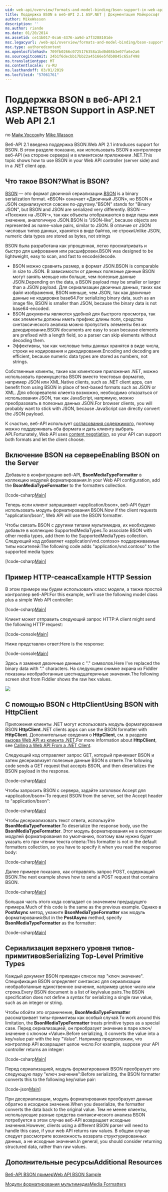 ```yaml
---
uid: web-api/overview/formats-and-model-binding/bson-support-in-web-api-21
title: Поддержка BSON в веб-API 2.1 ASP.NET | Документация Майкрософт
author: MikeWasson
description: ''
ms.author: riande
ms.date: 01/20/2014
ms.assetid: ce11b017-0ca6-4376-aa9d-a7f3288101de
msc.legacyurl: /web-api/overview/formats-and-model-binding/bson-support-in-web-api-21
msc.type: authoredcontent
ms.openlocfilehash: 709fb0266c0725176358a1bd0d08b3e07fa6e2a6
ms.sourcegitcommit: 24b1f6decbb17bb22a45166e5fdb0845c65af498
ms.translationtype: MT
ms.contentlocale: ru-RU
ms.lasthandoff: 03/01/2019
ms.locfileid: "57061761"
---
```

<a name="bson-support-in-aspnet-web-api-21"></a><span data-ttu-id="d1b89-102">Поддержка BSON в веб-API 2.1 ASP.NET</span><span class="sxs-lookup"><span data-stu-id="d1b89-102">BSON Support in ASP.NET Web API 2.1</span></span>
====================
<span data-ttu-id="d1b89-103">по [Майк Уоссон](https://github.com/MikeWasson)</span><span class="sxs-lookup"><span data-stu-id="d1b89-103">by [Mike Wasson](https://github.com/MikeWasson)</span></span>

<span data-ttu-id="d1b89-104">Веб-API 2.1 введена поддержка BSON.</span><span class="sxs-lookup"><span data-stu-id="d1b89-104">Web API 2.1 introduces support for BSON.</span></span> <span data-ttu-id="d1b89-105">В этом разделе показано, как использовать BSON в контроллере веб-API (на стороне сервера) и в клиентском приложении .NET.</span><span class="sxs-lookup"><span data-stu-id="d1b89-105">This topic shows how to use BSON in your Web API controller (server side) and in a .NET client app.</span></span>

## <a name="what-is-bson"></a><span data-ttu-id="d1b89-106">Что такое BSON?</span><span class="sxs-lookup"><span data-stu-id="d1b89-106">What is BSON?</span></span>

<span data-ttu-id="d1b89-107">[BSON](http://bsonspec.org/) — это формат двоичной сериализации.</span><span class="sxs-lookup"><span data-stu-id="d1b89-107">[BSON](http://bsonspec.org/) is a binary serialization format.</span></span> <span data-ttu-id="d1b89-108">«BSON» означает «Двоичный JSON», но BSON и JSON сериализуются совсем по-другому.</span><span class="sxs-lookup"><span data-stu-id="d1b89-108">"BSON" stands for "Binary JSON", but BSON and JSON are serialized very differently.</span></span> <span data-ttu-id="d1b89-109">BSON — «Похожих на JSON-», так как объекты отображаются в виде пары имя значение, аналогичную JSON.</span><span class="sxs-lookup"><span data-stu-id="d1b89-109">BSON is "JSON-like", because objects are represented as name-value pairs, similar to JSON.</span></span> <span data-ttu-id="d1b89-110">В отличие от JSON числовых типов данных, хранятся в виде байтов, не строки</span><span class="sxs-lookup"><span data-stu-id="d1b89-110">Unlike JSON, numeric data types are stored as bytes, not strings</span></span>

<span data-ttu-id="d1b89-111">BSON была разработана как упрощенная, легко просматривать и быстро для шифрования или расшифровки.</span><span class="sxs-lookup"><span data-stu-id="d1b89-111">BSON was designed to be lightweight, easy to scan, and fast to encode/decode.</span></span>

- <span data-ttu-id="d1b89-112">BSON можно сравнить размер, в формат JSON.</span><span class="sxs-lookup"><span data-stu-id="d1b89-112">BSON is comparable in size to JSON.</span></span> <span data-ttu-id="d1b89-113">В зависимости от данных полезные данные BSON могут занять меньше или больше, чем полезные данные JSON.</span><span class="sxs-lookup"><span data-stu-id="d1b89-113">Depending on the data, a BSON payload may be smaller or larger than a JSON payload.</span></span> <span data-ttu-id="d1b89-114">Для сериализации двоичных данных, таких как файл изображения, BSON меньше, чем JSON, так как двоичные данные не кодировке base64.</span><span class="sxs-lookup"><span data-stu-id="d1b89-114">For serializing binary data, such as an image file, BSON is smaller than JSON, because the binary data is not base64-encoded.</span></span>
- <span data-ttu-id="d1b89-115">BSON документы являются удобной для быстрого просмотра, так как элементы должны иметь префикс длины поля, средство синтаксического анализа можно пропустить элементы без их декодирование.</span><span class="sxs-lookup"><span data-stu-id="d1b89-115">BSON documents are easy to scan because elements are prefixed with a length field, so a parser can skip elements without decoding them.</span></span>
- <span data-ttu-id="d1b89-116">Эффективны, так как числовые типы данных хранятся в виде числа, строки не кодирования и декодирования.</span><span class="sxs-lookup"><span data-stu-id="d1b89-116">Encoding and decoding are efficient, because numeric data types are stored as numbers, not strings.</span></span>

<span data-ttu-id="d1b89-117">Собственные клиенты, такие как клиентские приложения .NET, можно использовать преимущества BSON вместо текстовых форматов, например JSON или XML.</span><span class="sxs-lookup"><span data-stu-id="d1b89-117">Native clients, such as .NET client apps, can benefit from using BSON in place of text-based formats such as JSON or XML.</span></span> <span data-ttu-id="d1b89-118">Для обозревателя клиента возможно, необходимо отказаться от использования JSON, так как JavaScript, напрямую, можно преобразовать в полезных данных JSON.</span><span class="sxs-lookup"><span data-stu-id="d1b89-118">For browser clients, you will probably want to stick with JSON, because JavaScript can directly convert the JSON payload.</span></span>

<span data-ttu-id="d1b89-119">К счастью, веб-API использует [согласования содержимого](content-negotiation.md), поэтому можно поддерживать оба формата и дать клиенту выбрать API.</span><span class="sxs-lookup"><span data-stu-id="d1b89-119">Fortunately, Web API uses [content negotiation](content-negotiation.md), so your API can support both formats and let the client choose.</span></span>

## <a name="enabling-bson-on-the-server"></a><span data-ttu-id="d1b89-120">Включение BSON на сервере</span><span class="sxs-lookup"><span data-stu-id="d1b89-120">Enabling BSON on the Server</span></span>

<span data-ttu-id="d1b89-121">Добавьте в конфигурацию веб-API, **BsonMediaTypeFormatter** в коллекцию модулей форматирования.</span><span class="sxs-lookup"><span data-stu-id="d1b89-121">In your Web API configuration, add the **BsonMediaTypeFormatter** to the formatters collection.</span></span>

[!code-csharp[Main](bson-support-in-web-api-21/samples/sample1.cs)]

<span data-ttu-id="d1b89-122">Теперь если клиент запрашивает «application/bson», веб-API будет использовать модуль форматирования BSON.</span><span class="sxs-lookup"><span data-stu-id="d1b89-122">Now if the client requests "application/bson", Web API will use the BSON formatter.</span></span>

<span data-ttu-id="d1b89-123">Чтобы связать BSON с другими типами мультимедиа, их необходимо добавьте в коллекцию SupportedMediaTypes.</span><span class="sxs-lookup"><span data-stu-id="d1b89-123">To associate BSON with other media types, add them to the SupportedMediaTypes collection.</span></span> <span data-ttu-id="d1b89-124">Следующий код добавляет «application/vnd.contoso» поддерживаемые типы носителей:</span><span class="sxs-lookup"><span data-stu-id="d1b89-124">The following code adds "application/vnd.contoso" to the supported media types:</span></span>

[!code-csharp[Main](bson-support-in-web-api-21/samples/sample2.cs)]

## <a name="example-http-session"></a><span data-ttu-id="d1b89-125">Пример HTTP-сеанса</span><span class="sxs-lookup"><span data-stu-id="d1b89-125">Example HTTP Session</span></span>

<span data-ttu-id="d1b89-126">В этом примере мы будем использовать класс модели, а также простой контроллер веб-API:</span><span class="sxs-lookup"><span data-stu-id="d1b89-126">For this example, we'll use the following model class plus a simple Web API controller:</span></span>

[!code-csharp[Main](bson-support-in-web-api-21/samples/sample3.cs)]

<span data-ttu-id="d1b89-127">Клиент может отправить следующий запрос HTTP:</span><span class="sxs-lookup"><span data-stu-id="d1b89-127">A client might send the following HTTP request:</span></span>

[!code-console[Main](bson-support-in-web-api-21/samples/sample4.cmd)]

<span data-ttu-id="d1b89-128">Ниже представлен ответ:</span><span class="sxs-lookup"><span data-stu-id="d1b89-128">Here is the response:</span></span>

[!code-console[Main](bson-support-in-web-api-21/samples/sample5.cmd)]

<span data-ttu-id="d1b89-129">Здесь я заменил двоичные данные с &quot;.&quot; символов.</span><span class="sxs-lookup"><span data-stu-id="d1b89-129">Here I've replaced the binary data with &quot;.&quot; characters.</span></span> <span data-ttu-id="d1b89-130">На следующем снимке экрана из Fiddler показаны необработанные шестнадцатеричные значения.</span><span class="sxs-lookup"><span data-stu-id="d1b89-130">The following screen shot from Fiddler shows the raw hex values.</span></span>

[![](bson-support-in-web-api-21/_static/image2.png)](bson-support-in-web-api-21/_static/image1.png)

## <a name="using-bson-with-httpclient"></a><span data-ttu-id="d1b89-131">С помощью BSON с HttpClient</span><span class="sxs-lookup"><span data-stu-id="d1b89-131">Using BSON with HttpClient</span></span>

<span data-ttu-id="d1b89-132">Приложения клиенты .NET могут использовать модуль форматирования BSON **HttpClient**.</span><span class="sxs-lookup"><span data-stu-id="d1b89-132">.NET clients apps can use the BSON formatter with **HttpClient**.</span></span> <span data-ttu-id="d1b89-133">Дополнительные сведения о **HttpClient**, см. в разделе [вызова Web API из клиента .NET](../advanced/calling-a-web-api-from-a-net-client.md).</span><span class="sxs-lookup"><span data-stu-id="d1b89-133">For more information about **HttpClient**, see [Calling a Web API From a .NET Client](../advanced/calling-a-web-api-from-a-net-client.md).</span></span>

<span data-ttu-id="d1b89-134">Следующий код отправляет запрос GET, который принимает BSON и затем десериализует полезные данные BSON в ответе.</span><span class="sxs-lookup"><span data-stu-id="d1b89-134">The following code sends a GET request that accepts BSON, and then deserializes the BSON payload in the response.</span></span>

[!code-csharp[Main](bson-support-in-web-api-21/samples/sample6.cs)]

<span data-ttu-id="d1b89-135">Чтобы запросить BSON с сервера, задайте заголовок Accept для «application/bson»:</span><span class="sxs-lookup"><span data-stu-id="d1b89-135">To request BSON from the server, set the Accept header to "application/bson":</span></span>

[!code-csharp[Main](bson-support-in-web-api-21/samples/sample7.cs)]

<span data-ttu-id="d1b89-136">Чтобы десериализовать текст ответа, используйте **BsonMediaTypeFormatter**.</span><span class="sxs-lookup"><span data-stu-id="d1b89-136">To deserialize the response body, use the **BsonMediaTypeFormatter**.</span></span> <span data-ttu-id="d1b89-137">Этот модуль форматирования не в коллекции модулей форматирования по умолчанию, поэтому вам нужно будет указать его при чтении текста ответа:</span><span class="sxs-lookup"><span data-stu-id="d1b89-137">This formatter is not in the default formatters collection, so you have to specify it when you read the response body:</span></span>

[!code-csharp[Main](bson-support-in-web-api-21/samples/sample8.cs)]

<span data-ttu-id="d1b89-138">Далее примере показано, как отправлять запрос POST, содержащий BSON.</span><span class="sxs-lookup"><span data-stu-id="d1b89-138">The next example shows how to send a POST request that contains BSON.</span></span>

[!code-csharp[Main](bson-support-in-web-api-21/samples/sample9.cs)]

<span data-ttu-id="d1b89-139">Большая часть этого кода совпадает со значением предыдущего примера.</span><span class="sxs-lookup"><span data-stu-id="d1b89-139">Much of this code is the same as the previous example.</span></span> <span data-ttu-id="d1b89-140">Однако в **PostAsync** метод, укажите **BsonMediaTypeFormatter** как модуль форматирования:</span><span class="sxs-lookup"><span data-stu-id="d1b89-140">But in the **PostAsync** method, specify **BsonMediaTypeFormatter** as the formatter:</span></span>

[!code-csharp[Main](bson-support-in-web-api-21/samples/sample10.cs)]

## <a name="serializing-top-level-primitive-types"></a><span data-ttu-id="d1b89-141">Сериализация верхнего уровня типов-примитивов</span><span class="sxs-lookup"><span data-stu-id="d1b89-141">Serializing Top-Level Primitive Types</span></span>

<span data-ttu-id="d1b89-142">Каждый документ BSON приведен список пар "ключ значение". Спецификация BSON определяет синтаксис для сериализации необработанные единственное значение, например целое число или строка.</span><span class="sxs-lookup"><span data-stu-id="d1b89-142">Every BSON document is a list of key/value pairs.The BSON specification does not define a syntax for serializing a single raw value, such as an integer or string.</span></span>

<span data-ttu-id="d1b89-143">Чтобы обойти это ограничение, **BsonMediaTypeFormatter** рассматривает типы-примитивы как особый случай.</span><span class="sxs-lookup"><span data-stu-id="d1b89-143">To work around this limitation, the **BsonMediaTypeFormatter** treats primitive types as a special case.</span></span> <span data-ttu-id="d1b89-144">Перед сериализацией, он преобразует значение в паре ключ/значение с ключом «Value».</span><span class="sxs-lookup"><span data-stu-id="d1b89-144">Before serializing, it converts the value into a key/value pair with the key "Value".</span></span> <span data-ttu-id="d1b89-145">Например предположим, что контроллер API возвращает целое число:</span><span class="sxs-lookup"><span data-stu-id="d1b89-145">For example, suppose your API controller returns an integer:</span></span>

[!code-csharp[Main](bson-support-in-web-api-21/samples/sample11.cs)]

<span data-ttu-id="d1b89-146">Перед сериализацией, модуль форматирования BSON преобразует это следующую пару "ключ значение":</span><span class="sxs-lookup"><span data-stu-id="d1b89-146">Before serializing, the BSON formatter converts this to the following key/value pair:</span></span>

[!code-json[Main](bson-support-in-web-api-21/samples/sample12.json)]

<span data-ttu-id="d1b89-147">При десериализации, модуль форматирования преобразует данные обратно в исходное значение.</span><span class="sxs-lookup"><span data-stu-id="d1b89-147">When you deserialize, the formatter converts the data back to the original value.</span></span> <span data-ttu-id="d1b89-148">Тем не менее клиенты, использующие разные средства синтаксического анализа BSON потребуется в этом случае веб-API возвращает исходные значения.</span><span class="sxs-lookup"><span data-stu-id="d1b89-148">However, clients using a different BSON parser will need to handle this case, if your web API returns raw values.</span></span> <span data-ttu-id="d1b89-149">В общем случае следует рассмотрите возможность возврата структурированных данных, а не исходные значения.</span><span class="sxs-lookup"><span data-stu-id="d1b89-149">In general, you should consider returning structured data, rather than raw values.</span></span>

## <a name="additional-resources"></a><span data-ttu-id="d1b89-150">Дополнительные ресурсы</span><span class="sxs-lookup"><span data-stu-id="d1b89-150">Additional Resources</span></span>

[<span data-ttu-id="d1b89-151">Веб-API BSON пример</span><span class="sxs-lookup"><span data-stu-id="d1b89-151">Web API BSON Sample</span></span>](https://aspnet.codeplex.com/SourceControl/latest#Samples/WebApi/BSONSample/)

[<span data-ttu-id="d1b89-152">Модули форматирования мультимедиа</span><span class="sxs-lookup"><span data-stu-id="d1b89-152">Media Formatters</span></span>](media-formatters.md)
